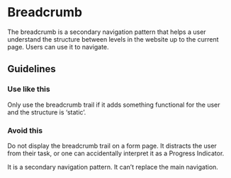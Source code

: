 <!-- @license CC0-1.0 -->

# Breadcrumb

The breadcrumb is a secondary navigation pattern that helps a user understand the structure between levels in the website up to the current page.
Users can use it to navigate.

## Guidelines

### Use like this

Only use the breadcrumb trail if it adds something functional for the user and the structure is ‘static’.

### Avoid this

Do not display the breadcrumb trail on a form page.
It distracts the user from their task, or one can accidentally interpret it as a Progress Indicator.

It is a secondary navigation pattern.
It can’t replace the main navigation.
